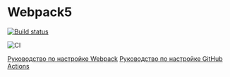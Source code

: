 # Webpack5

[![Build status](https://ci.appveyor.com/api/projects/status/si9ya1s4pv02c5f7?svg=true)](https://ci.appveyor.com/project/nektoSV/continuous-deployment-mfk0i)

![CI](https://github.com/nektoSV/continuous-deployment/actions/workflows/web.yml/badge.svg)


[Руководство по настройке Webpack](https://webpack.js.org/guides/)
[Руководство по настройке GitHub Actions](https://docs.github.com/en/actions/quickstart)